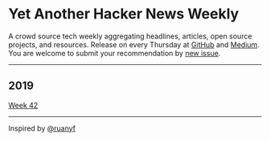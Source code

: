 # Yet Another Hacker News Weekly

A crowd source tech weekly aggregating headlines, articles, open source projects, and resources. Release on every Thursday at [GitHub](https://github.com/yahnw/yahnw/) and [Medium](https://medium.com/@yahnw). You are welcome to submit your recommendation by [new issue](https://github.com/yahnw/yahnw/issues/new).

---

## 2019

[Week 42](https://github.com/yahnw/yahnw/blob/master/2019/42.md)

---

Inspired by [@ruanyf](https://github.com/ruanyf/weekly)
